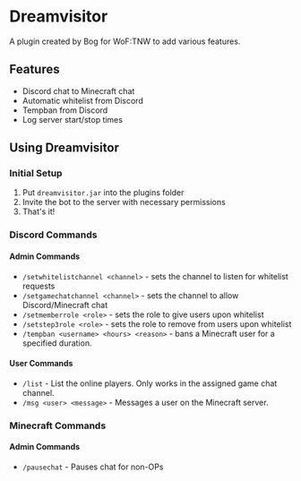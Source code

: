 # Dreamvisitor
A plugin created by Bog for WoF:TNW to add various features.

## Features
- Discord chat to Minecraft chat
- Automatic whitelist from Discord
- Tempban from Discord
- Log server start/stop times

## Using Dreamvisitor
### Initial Setup
1. Put `dreamvisitor.jar` into the plugins folder
2. Invite the bot to the server with necessary permissions
3. That's it!
###  Discord Commands
#### Admin Commands
- `/setwhitelistchannel <channel>` - sets the channel to listen for whitelist requests
- `/setgamechatchannel <channel>` - sets the channel to allow Discord/Minecraft chat
- `/setmemberrole <role>` - sets the role to give users upon whitelist
- `/setstep3role <role>` - sets the role to remove from users upon whitelist
- `/tempban <username> <hours> <reason>` - bans a Minecraft user for a specified duration.
#### User Commands
- `/list` - List the online players. Only works in the assigned game chat channel.
- `/msg <user> <message>` - Messages a user on the Minecraft server.
### Minecraft Commands
#### Admin Commands
- `/pausechat` - Pauses chat for non-OPs
